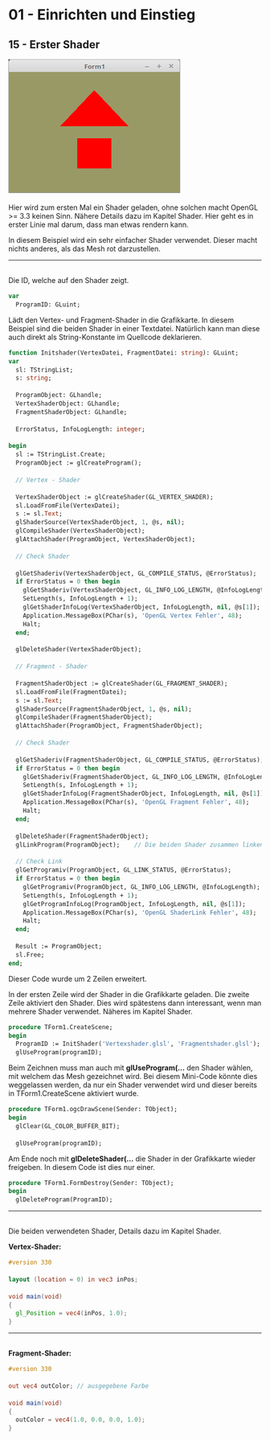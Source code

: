 # 01 - Einrichten und Einstieg
## 15 - Erster Shader

<img src="image.png" alt="Selfhtml"><br><br>
Hier wird zum ersten Mal ein Shader geladen, ohne solchen macht OpenGL >= 3.3 keinen Sinn.
Nähere Details dazu im Kapitel Shader. Hier geht es in erster Linie mal darum, dass man etwas rendern kann.

In diesem Beispiel wird ein sehr einfacher Shader verwendet. Dieser macht nichts anderes, als das Mesh rot darzustellen.
<hr><br>
Die ID, welche auf den Shader zeigt.

```pascal
var
  ProgramID: GLuint;
```

Lädt den Vertex- und Fragment-Shader in die Grafikkarte.
In diesem Beispiel sind die beiden Shader in einer Textdatei.
Natürlich kann man diese auch direkt als String-Konstante im Quellcode deklarieren.

```pascal
function Initshader(VertexDatei, FragmentDatei: string): GLuint;
var
  sl: TStringList;
  s: string;

  ProgramObject: GLhandle;
  VertexShaderObject: GLhandle;
  FragmentShaderObject: GLhandle;

  ErrorStatus, InfoLogLength: integer;

begin
  sl := TStringList.Create;
  ProgramObject := glCreateProgram();

  // Vertex - Shader

  VertexShaderObject := glCreateShader(GL_VERTEX_SHADER);
  sl.LoadFromFile(VertexDatei);
  s := sl.Text;
  glShaderSource(VertexShaderObject, 1, @s, nil);
  glCompileShader(VertexShaderObject);
  glAttachShader(ProgramObject, VertexShaderObject);

  // Check Shader

  glGetShaderiv(VertexShaderObject, GL_COMPILE_STATUS, @ErrorStatus);
  if ErrorStatus = 0 then begin
    glGetShaderiv(VertexShaderObject, GL_INFO_LOG_LENGTH, @InfoLogLength);
    SetLength(s, InfoLogLength + 1);
    glGetShaderInfoLog(VertexShaderObject, InfoLogLength, nil, @s[1]);
    Application.MessageBox(PChar(s), 'OpenGL Vertex Fehler', 48);
    Halt;
  end;

  glDeleteShader(VertexShaderObject);

  // Fragment - Shader

  FragmentShaderObject := glCreateShader(GL_FRAGMENT_SHADER);
  sl.LoadFromFile(FragmentDatei);
  s := sl.Text;
  glShaderSource(FragmentShaderObject, 1, @s, nil);
  glCompileShader(FragmentShaderObject);
  glAttachShader(ProgramObject, FragmentShaderObject);

  // Check Shader

  glGetShaderiv(FragmentShaderObject, GL_COMPILE_STATUS, @ErrorStatus);
  if ErrorStatus = 0 then begin
    glGetShaderiv(FragmentShaderObject, GL_INFO_LOG_LENGTH, @InfoLogLength);
    SetLength(s, InfoLogLength + 1);
    glGetShaderInfoLog(FragmentShaderObject, InfoLogLength, nil, @s[1]);
    Application.MessageBox(PChar(s), 'OpenGL Fragment Fehler', 48);
    Halt;
  end;

  glDeleteShader(FragmentShaderObject);
  glLinkProgram(ProgramObject);    // Die beiden Shader zusammen linken

  // Check Link
  glGetProgramiv(ProgramObject, GL_LINK_STATUS, @ErrorStatus);
  if ErrorStatus = 0 then begin
    glGetProgramiv(ProgramObject, GL_INFO_LOG_LENGTH, @InfoLogLength);
    SetLength(s, InfoLogLength + 1);
    glGetProgramInfoLog(ProgramObject, InfoLogLength, nil, @s[1]);
    Application.MessageBox(PChar(s), 'OpenGL ShaderLink Fehler', 48);
    Halt;
  end;

  Result := ProgramObject;
  sl.Free;
end;
```

Dieser Code wurde um 2 Zeilen erweitert.

In der ersten Zeile wird der Shader in die Grafikkarte geladen.
Die zweite Zeile aktiviert den Shader.
Dies wird spätestens dann interessant, wenn man mehrere Shader verwendet.
Näheres im Kapitel Shader.

```pascal
procedure TForm1.CreateScene;
begin
  ProgramID := InitShader('Vertexshader.glsl', 'Fragmentshader.glsl');
  glUseProgram(programID);
```

Beim Zeichnen muss man auch mit <b>glUseProgram(...</b> den Shader wählen, mit welchem das Mesh gezeichnet wird.
Bei diesem Mini-Code könnte dies weggelassen werden, da nur ein Shader verwendet wird und dieser bereits in TForm1.CreateScene aktiviert wurde.

```pascal
procedure TForm1.ogcDrawScene(Sender: TObject);
begin
  glClear(GL_COLOR_BUFFER_BIT);

  glUseProgram(programID);
```

Am Ende noch mit <b>glDeleteShader(...</b> die Shader in der Grafikkarte wieder freigeben.
In diesem Code ist dies nur einer.

```pascal
procedure TForm1.FormDestroy(Sender: TObject);
begin
  glDeleteProgram(ProgramID);
```

<hr><br>
Die beiden verwendeten Shader, Details dazu im Kapitel Shader.

<b>Vertex-Shader:</b>

```glsl
#version 330

layout (location = 0) in vec3 inPos;

void main(void)
{
  gl_Position = vec4(inPos, 1.0);
}

```

<hr><br>
<b>Fragment-Shader:</b>

```glsl
#version 330

out vec4 outColor; // ausgegebene Farbe

void main(void)
{
  outColor = vec4(1.0, 0.0, 0.0, 1.0);
}

```


